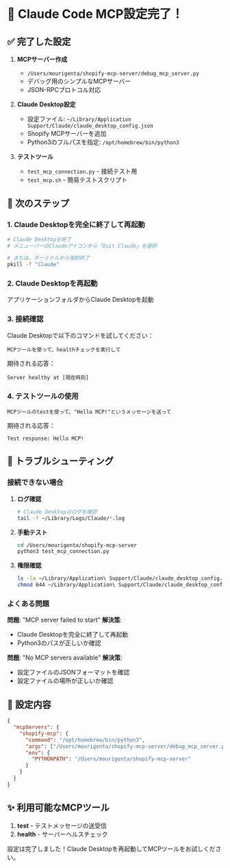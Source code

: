 # 🎉 Claude Code MCP設定完了！

## ✅ 完了した設定

1. **MCPサーバー作成**
   - `/Users/mourigenta/shopify-mcp-server/debug_mcp_server.py`
   - デバッグ用のシンプルなMCPサーバー
   - JSON-RPCプロトコル対応

2. **Claude Desktop設定**
   - 設定ファイル: `~/Library/Application Support/Claude/claude_desktop_config.json`
   - Shopify MCPサーバーを追加
   - Python3のフルパスを指定: `/opt/homebrew/bin/python3`

3. **テストツール**
   - `test_mcp_connection.py` - 接続テスト用
   - `test_mcp.sh` - 簡易テストスクリプト

## 🚀 次のステップ

### 1. Claude Desktopを完全に終了して再起動

```bash
# Claude Desktopを終了
# メニューバーのClaudeアイコンから「Quit Claude」を選択

# または、ターミナルから強制終了
pkill -f "Claude"
```

### 2. Claude Desktopを再起動

アプリケーションフォルダからClaude Desktopを起動

### 3. 接続確認

Claude Desktopで以下のコマンドを試してください：

```
MCPツールを使って、healthチェックを実行して
```

期待される応答：
```
Server healthy at [現在時刻]
```

### 4. テストツールの使用

```
MCPツールのtestを使って、"Hello MCP!"というメッセージを送って
```

期待される応答：
```
Test response: Hello MCP!
```

## 🔧 トラブルシューティング

### 接続できない場合

1. **ログ確認**
   ```bash
   # Claude Desktopのログを確認
   tail -f ~/Library/Logs/Claude/*.log
   ```

2. **手動テスト**
   ```bash
   cd /Users/mourigenta/shopify-mcp-server
   python3 test_mcp_connection.py
   ```

3. **権限確認**
   ```bash
   ls -la ~/Library/Application\ Support/Claude/claude_desktop_config.json
   chmod 644 ~/Library/Application\ Support/Claude/claude_desktop_config.json
   ```

### よくある問題

**問題**: "MCP server failed to start"
**解決策**: 
- Claude Desktopを完全に終了して再起動
- Python3のパスが正しいか確認

**問題**: "No MCP servers available"
**解決策**:
- 設定ファイルのJSONフォーマットを確認
- 設定ファイルの場所が正しいか確認

## 📝 設定内容

```json
{
  "mcpServers": {
    "shopify-mcp": {
      "command": "/opt/homebrew/bin/python3",
      "args": ["/Users/mourigenta/shopify-mcp-server/debug_mcp_server.py"],
      "env": {
        "PYTHONPATH": "/Users/mourigenta/shopify-mcp-server"
      }
    }
  }
}
```

## ✨ 利用可能なMCPツール

1. **test** - テストメッセージの送受信
2. **health** - サーバーヘルスチェック

設定は完了しました！Claude Desktopを再起動してMCPツールをお試しください。